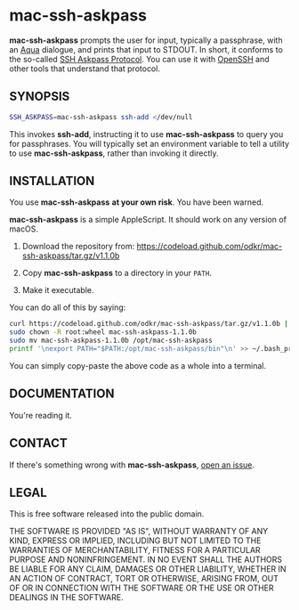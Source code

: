 # mac-ssh-askpass

**mac-ssh-askpass** prompts the user for input, typically a passphrase,
with an [Aqua](https://en.wikipedia.org/wiki/Aqua_(user_interface)) dialogue,
and prints that input to STDOUT. In short, it conforms to the so-called
[SSH Askpass Protocol](https://man.openbsd.org/ssh-add). You can use it with
[OpenSSH](https://www.openssh.com/) and other tools that understand that
protocol.

## SYNOPSIS

```sh
SSH_ASKPASS=mac-ssh-askpass ssh-add </dev/null
```

This invokes **ssh-add**, instructing it to use **mac-ssh-askpass** to query
you for passphrases. You will typically set an environment variable to
tell a utility to use **mac-ssh-askpass**, rather than invoking it directly.

## INSTALLATION

You use **mac-ssh-askpass** **at your own risk**. You have been warned.

**mac-ssh-askpass** is a simple AppleScript.
It should work on any version of macOS.

1. Download the repository from:
   <https://codeload.github.com/odkr/mac-ssh-askpass/tar.gz/v1.1.0b>

2. Copy **mac-ssh-askpass** to a directory in your `PATH`.

3. Make it executable.

You can do all of this by saying:

```sh
curl https://codeload.github.com/odkr/mac-ssh-askpass/tar.gz/v1.1.0b | tar -xz
sudo chown -R root:wheel mac-ssh-askpass-1.1.0b
sudo mv mac-ssh-askpass-1.1.0b /opt/mac-ssh-askpass
printf '\nexport PATH="$PATH:/opt/mac-ssh-askpass/bin"\n' >> ~/.bash_profile
```

You can simply copy-paste the above code as a whole into a terminal.

## DOCUMENTATION

You're reading it.


## CONTACT

If there's something wrong with **mac-ssh-askpass**,
[open an issue](https://github.com/odkr/mac-ssh-askpass/issues).


## LEGAL

This is free software released into the public domain.

THE SOFTWARE IS PROVIDED "AS IS", WITHOUT WARRANTY OF ANY KIND,
EXPRESS OR IMPLIED, INCLUDING BUT NOT LIMITED TO THE WARRANTIES OF
MERCHANTABILITY, FITNESS FOR A PARTICULAR PURPOSE AND NONINFRINGEMENT.
IN NO EVENT SHALL THE AUTHORS BE LIABLE FOR ANY CLAIM, DAMAGES OR
OTHER LIABILITY, WHETHER IN AN ACTION OF CONTRACT, TORT OR OTHERWISE,
ARISING FROM, OUT OF OR IN CONNECTION WITH THE SOFTWARE OR THE USE OR
OTHER DEALINGS IN THE SOFTWARE.
